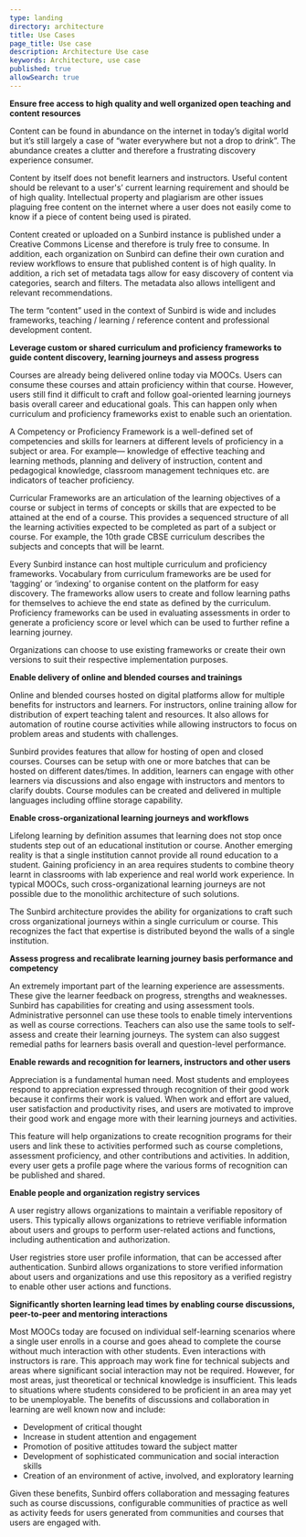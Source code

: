 ```yaml
---
type: landing
directory: architecture
title: Use Cases
page_title: Use case
description: Architecture Use case
keywords: Architecture, use case
published: true
allowSearch: true
---
```


**Ensure free access to high quality and well organized open teaching and content resources**

Content can be found in abundance on the internet in today’s digital world but it’s still largely a case of “water everywhere but not a drop to drink”. The abundance creates a clutter and therefore a frustrating discovery experience consumer. 

Content by itself does not benefit learners and instructors. Useful content should be relevant to a user's’ current learning requirement and should be of high quality. Intellectual property and plagiarism are other issues plaguing free content on the internet where a user does not easily come to know if a piece of content being used is pirated. 

Content created or uploaded on a Sunbird instance is published under a Creative Commons License and therefore is truly free to consume. In addition, each organization on Sunbird can define their own curation and review workflows to ensure that published content is of high quality. In addition, a rich set of metadata tags allow for easy discovery of content via categories, search and filters. The metadata also allows intelligent and relevant recommendations.

The term “content” used in the context of Sunbird is wide and includes frameworks, teaching / learning / reference content and professional development content.

**Leverage custom or shared curriculum and proficiency frameworks to guide content discovery, learning journeys and assess progress**

Courses are already being delivered online today via MOOCs. Users can consume these courses and attain proficiency within that course. However, users still find it difficult to craft and follow goal-oriented learning journeys basis overall career and educational goals. This can happen only when curriculum and proficiency frameworks exist to enable such an orientation. 

A Competency or Proficiency Framework is a well-defined set of competencies and skills for learners at different levels of proficiency in a subject or area. For example― knowledge of effective teaching and learning methods, planning and delivery of instruction, content and pedagogical knowledge, classroom management techniques etc. are indicators of teacher proficiency.

Curricular Frameworks are an articulation of the learning objectives of a course or subject in terms of concepts or skills that are expected to be attained at the end of a course. This provides a sequenced structure of all the learning activities expected to be completed as part of a subject or course. For example, the 10th grade CBSE curriculum describes the subjects and concepts that will be learnt.

Every Sunbird instance can host multiple curriculum and proficiency frameworks. Vocabulary from curriculum frameworks are be used for ‘tagging’ or ‘indexing’ to organise content on the platform for easy discovery. The frameworks allow users to create and follow learning paths for themselves to achieve the end state as defined by the curriculum. Proficiency frameworks can be used in evaluating assessments in order to generate a proficiency score or level which can be used to further refine a learning journey.

Organizations can choose to use existing frameworks or create their own versions to suit their respective implementation purposes. 

**Enable delivery of online and blended courses and trainings**

Online and blended courses hosted on digital platforms allow for multiple benefits for instructors and learners. For instructors, online training allow for distribution of expert teaching talent and resources. It also allows for automation of routine course activities while allowing instructors to focus on problem areas and students with challenges. 

Sunbird provides features that allow for hosting of open and closed courses. Courses can be setup with one or more batches that can be hosted on different dates/times. In addition, learners can engage with other learners via discussions and also engage with instructors and mentors to clarify doubts. Course modules can be created and delivered in multiple languages including offline storage capability.

**Enable cross-organizational learning journeys and workflows**

Lifelong learning by definition assumes that learning does not stop once students step out of an educational institution or course. Another emerging reality is that a single institution cannot provide all round education to a student. Gaining proficiency in an area requires students to combine theory learnt in classrooms with lab experience and real world work experience. In typical MOOCs, such cross-organizational learning journeys are not possible due to the monolithic architecture of such solutions. 

The Sunbird architecture provides the ability for organizations to craft such cross organizational journeys within a single curriculum or course. This recognizes the fact that expertise is distributed beyond the walls of a single institution. 

**Assess progress and recalibrate learning journey basis performance and competency**

An extremely important part of the learning experience are assessments. These give the learner feedback on progress, strengths and weaknesses. Sunbird has capabilities for creating and using assessment tools. Administrative personnel can use these tools to enable timely interventions as well as course corrections. Teachers can also use the same tools to self-assess and create their learning journeys. The system can also suggest remedial paths for learners basis overall and question-level performance.	

**Enable rewards and recognition for learners, instructors and other users**

Appreciation is a fundamental human need. Most students and employees respond to appreciation expressed through recognition of their good work because it confirms their work is valued. When work and effort are valued, user satisfaction and productivity rises, and users are motivated to improve their good work and engage more with their learning journeys and activities.

This feature will help organizations to create recognition programs for their users and link these to activities performed such as course completions, assessment proficiency, and other contributions and activities. In addition, every user gets a profile page where the various forms of recognition can be published and shared.

**Enable people and organization registry services**

A user registry allows organizations to maintain a verifiable repository of users. This typically allows organizations to retrieve verifiable information about users and groups to perform user-related actions and functions, including authentication and authorization.

User registries store user profile information, that can be accessed after authentication. Sunbird allows organizations to store verified information about users and organizations and use this repository as a verified registry to enable other user actions and functions.

**Significantly shorten learning lead times by enabling course discussions, peer-to-peer and mentoring interactions**

Most MOOCs today are focused on individual self-learning scenarios where a single user enrolls in a course and goes ahead to complete the course without much interaction with other students. Even interactions with instructors is rare. This approach may work fine for technical subjects and areas where significant social interaction may not be required. However, for most areas, just theoretical or technical knowledge is insufficient. This leads to situations where students considered to be proficient in an area may yet to be unemployable. The benefits of discussions and collaboration in learning are well known now and include:

- Development of critical thought
- Increase in student attention and engagement
- Promotion of positive attitudes toward the subject matter
- Development of sophisticated communication and social interaction skills
- Creation of an environment of active, involved, and exploratory learning

Given these benefits, Sunbird offers collaboration and messaging features such as course discussions, configurable communities of practice as well as activity feeds for users generated from communities and courses that users are engaged with.
